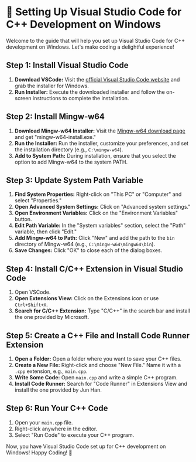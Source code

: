 # 🚀 Setting Up Visual Studio Code for C++ Development on Windows

Welcome to the guide that will help you set up Visual Studio Code for C++ development on Windows. Let's make coding a delightful experience!



## Step 1: Install Visual Studio Code

1. **Download VSCode:** Visit the [official Visual Studio Code website](https://code.visualstudio.com/) and grab the installer for Windows.
2. **Run Installer:** Execute the downloaded installer and follow the on-screen instructions to complete the installation.

## Step 2: Install Mingw-w64

1. **Download Mingw-w64 Installer:** Visit the [Mingw-w64 download page](https://mingw-w64.org/doku.php) and get "mingw-w64-install.exe."
2. **Run the Installer:** Run the installer, customize your preferences, and set the installation directory (e.g., `C:\mingw-w64`).
3. **Add to System Path:** During installation, ensure that you select the option to add Mingw-w64 to the system PATH.

## Step 3: Update System Path Variable

1. **Find System Properties:** Right-click on "This PC" or "Computer" and select "Properties."
2. **Open Advanced System Settings:** Click on "Advanced system settings."
3. **Open Environment Variables:** Click on the "Environment Variables" button.
4. **Edit Path Variable:** In the "System variables" section, select the "Path" variable, then click "Edit."
5. **Add Mingw-w64 to Path:** Click "New" and add the path to the `bin` directory of Mingw-w64 (e.g., `C:\mingw-w64\mingw64\bin`).
6. **Save Changes:** Click "OK" to close each of the dialog boxes.

## Step 4: Install C/C++ Extension in Visual Studio Code

1. Open VSCode.
2. **Open Extensions View:** Click on the Extensions icon or use `Ctrl+Shift+X`.
3. **Search for C/C++ Extension:** Type "C/C++" in the search bar and install the one provided by Microsoft.

## Step 5: Create a C++ File and Install Code Runner Extension

1. **Open a Folder:** Open a folder where you want to save your C++ files.
2. **Create a New File:** Right-click and choose "New File." Name it with a `.cpp` extension, e.g., `main.cpp`.
3. **Write Some Code:** Open `main.cpp` and write a simple C++ program.
4. **Install Code Runner:** Search for "Code Runner" in Extensions View and install the one provided by Jun Han.

## Step 6: Run Your C++ Code

1. Open your `main.cpp` file.
2. Right-click anywhere in the editor.
3. Select "Run Code" to execute your C++ program.

Now, you have Visual Studio Code set up for C++ development on Windows! Happy Coding! 🎉
